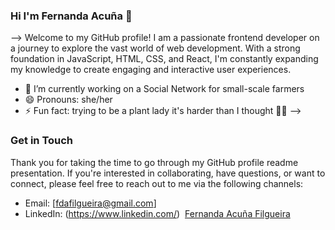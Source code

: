 ### Hi I'm Fernanda Acuña 👋
-->
Welcome to my GitHub profile! I am a passionate frontend developer on a journey to explore the vast world of web development. With a strong foundation in JavaScript, HTML, CSS, and React, I'm constantly expanding my knowledge to create engaging and interactive user experiences. 

- 🔭 I’m currently working on a Social Network for small-scale farmers
- 😄 Pronouns: she/her
- ⚡ Fun fact: trying to be a plant lady it's harder than I thought 😮‍💨
-->
### Get in Touch
Thank you for taking the time to go through my GitHub profile readme presentation. If you're interested in collaborating, have questions, or want to connect, please feel free to reach out to me via the following channels:

* Email: [fdafilgueira@gmail.com]
* LinkedIn: (https://www.linkedin.com/)&nbsp; [Fernanda Acuña Filgueira](https://www.linkedin.com/in/fernanda-acu%C3%B1a-filgueira-b83942244/)

